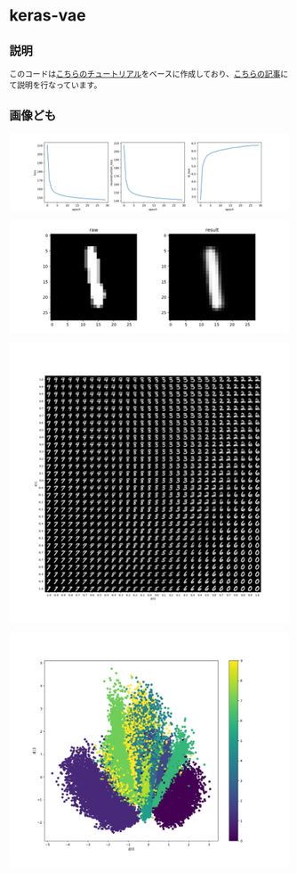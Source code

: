 # keras-vae
## 説明
このコードは[こちらのチュートリアル](https://keras.io/examples/generative/vae/)をベースに作成しており、[こちらの記事](https://kagglenote.com/ml-tips/keras-vae/)にて説明を行なっています。

## 画像ども
![](img/result.jpg)

![](img/decode.jpg)

![](img/display_grid.jpg)

![](img/cluster_z.jpg)
